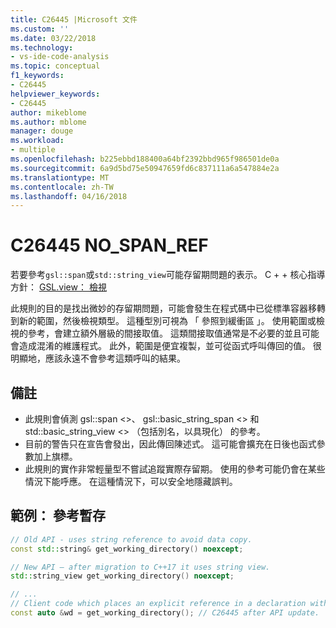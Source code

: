 ```yaml
---
title: C26445 |Microsoft 文件
ms.custom: ''
ms.date: 03/22/2018
ms.technology:
- vs-ide-code-analysis
ms.topic: conceptual
f1_keywords:
- C26445
helpviewer_keywords:
- C26445
author: mikeblome
ms.author: mblome
manager: douge
ms.workload:
- multiple
ms.openlocfilehash: b225ebbd188400a64bf2392bbd965f986501de0a
ms.sourcegitcommit: 6a9d5bd75e50947659fd6c837111a6a547884e2a
ms.translationtype: MT
ms.contentlocale: zh-TW
ms.lasthandoff: 04/16/2018
---
```

# <a name="c26445-nospanref"></a>C26445 NO_SPAN_REF
若要參考`gsl::span`或`std::string_view`可能存留期問題的表示。
C + + 核心指導方針： [GSL.view： 檢視](https://github.com/isocpp/CppCoreGuidelines/blob/master/CppCoreGuidelines.md#gslview-views)

此規則的目的是找出微妙的存留期問題，可能會發生在程式碼中已從標準容器移轉到新的範圍，然後檢視類型。 這種型別可視為 「 參照到緩衝區 」。 使用範圍或檢視的參考，會建立額外層級的間接取值。 這類間接取值通常是不必要的並且可能會造成混淆的維護程式。 此外，範圍是便宜複製，並可從函式呼叫傳回的值。 很明顯地，應該永遠不會參考這類呼叫的結果。

## <a name="remarks"></a>備註

- 此規則會偵測 gsl::span <>、 gsl::basic_string_span <> 和 std::basic_string_view <> （包括別名，以具現化） 的參考。
- 目前的警告只在宣告會發出，因此傳回陳述式。 這可能會擴充在日後也函式參數加上旗標。
- 此規則的實作非常輕量型不嘗試追蹤實際存留期。 使用的參考可能仍會在某些情況下能呼應。 在這種情況下，可以安全地隱藏誤判。

## <a name="example-reference-to-a-temporary"></a>範例： 參考暫存

```cpp
// Old API - uses string reference to avoid data copy.
const std::string& get_working_directory() noexcept;

// New API – after migration to C++17 it uses string view.
std::string_view get_working_directory() noexcept;

// ...
// Client code which places an explicit reference in a declaration with auto specifier.
const auto &wd = get_working_directory(); // C26445 after API update.
```

